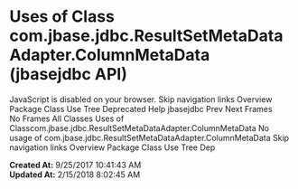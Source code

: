 # Uses of Class com.jbase.jdbc.ResultSetMetaDataAdapter.ColumnMetaData (jbasejdbc   API)

JavaScript is disabled on your browser. Skip navigation links Overview Package Class Use Tree Deprecated Help jbasejdbc Prev Next Frames No Frames All Classes Uses of Classcom.jbase.jdbc.ResultSetMetaDataAdapter.ColumnMetaData No usage of com.jbase.jdbc.ResultSetMetaDataAdapter.ColumnMetaData Skip navigation links Overview Package Class Use Tree Dep  

**Created At:** 9/25/2017 10:41:43 AM  
**Updated At:** 2/15/2018 8:02:45 AM  

